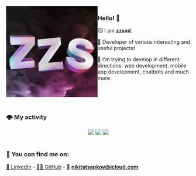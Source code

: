 <img align="left" src="https://github.com/zzsxd/zzsxd/blob/main/assets/ZZS_AV.png" width="250">

### Hello! 👋

😼 I am **zzsxd**.

🚀 Developer of various interesting and useful projects!

🎉 I'm trying to develop in different directions: web development, mobile app development, chatbots and much more

<br>
<br>
<br>

### 🌩️ My activity

<p align="center">
  <img height="50%" width="auto" src ="https://github-readme-stats.vercel.app/api?username=zzsxd&show_icons=true&count_private=true&theme=darcula&hide_border=true&hide=issues,contribs&bg_color=00000000">
  <img height="50%" width="auto" src ="https://github-readme-stats.vercel.app/api/top-langs/?username=zzsxd&layout=compact&hide_border=true&theme=darcula&bg_color=00000000&langs_count=6&hide=jupyter%20notebook,tex,css,php&exclude_repo=Pacman-AI">
  <img src ="https://github-readme-streak-stats.herokuapp.com?user=zzsxd&theme=darcula&hide_border=true&background=FFFFFF00">
  <br>
  <br>
</p>

### 🤝 You can find me on:  
[💼 LinkedIn](https://www.linkedin.com/in/nikita-tsapkov-5a2188369/) - [🧑‍💻 GitHub](https://github.com/zzsxd) - 📧 **nikitatsapkov@icloud.com**
